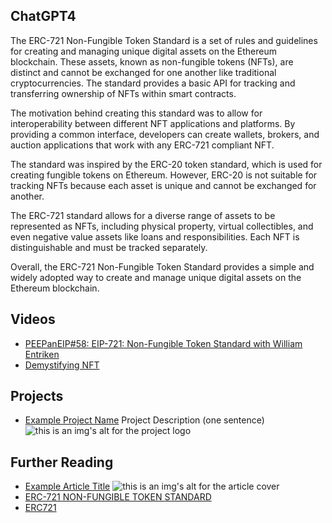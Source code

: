 ## ChatGPT4

The ERC-721 Non-Fungible Token Standard is a set of rules and guidelines for creating and managing unique digital assets on the Ethereum blockchain. These assets, known as non-fungible tokens (NFTs), are distinct and cannot be exchanged for one another like traditional cryptocurrencies. The standard provides a basic API for tracking and transferring ownership of NFTs within smart contracts. 

The motivation behind creating this standard was to allow for interoperability between different NFT applications and platforms. By providing a common interface, developers can create wallets, brokers, and auction applications that work with any ERC-721 compliant NFT. 

The standard was inspired by the ERC-20 token standard, which is used for creating fungible tokens on Ethereum. However, ERC-20 is not suitable for tracking NFTs because each asset is unique and cannot be exchanged for another. 

The ERC-721 standard allows for a diverse range of assets to be represented as NFTs, including physical property, virtual collectibles, and even negative value assets like loans and responsibilities. Each NFT is distinguishable and must be tracked separately. 

Overall, the ERC-721 Non-Fungible Token Standard provides a simple and widely adopted way to create and manage unique digital assets on the Ethereum blockchain.

## Videos

- [PEEPanEIP#58: EIP-721: Non-Fungible Token Standard with William Entriken](https://www.youtube.com/watch?v=3ig5WhvRI9k&list=PL4cwHXAawZxqu0PKKyMzG_3BJV_xZTi1F&index=56)
- [Demystifying NFT](https://www.youtube.com/watch?v=Vr5J0RnuyrQ)

## Projects

- [Example Project Name](https://xxxx.xxx/xxxxx) Project Description (one sentence) ![this is an img's alt for the project logo](https://xxxx.xxx/project-logo.xxx)

## Further Reading

- [Example Article Title](https://xxxx.xxx/xxxxx) ![this is an img's alt for the article cover](https://xxxx.xxx/article-cover.xxx)
- [ERC-721 NON-FUNGIBLE TOKEN STANDARD](https://ethereum.org/en/developers/docs/standards/tokens/erc-721/)
- [ERC721](https://docs.openzeppelin.com/contracts/3.x/erc721)
